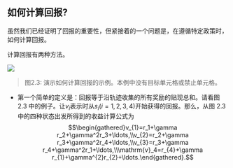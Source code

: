 ## 如何计算回报?

虽然我们已经证明了回报的重要性，但紧接着的一个问题是，在遵循特定政策时，如何计算回报。

计算回报有两种方法。

 ![](../img/02/2.png)
 > 图2.3: 演示如何计算回报的示例。本例中没有目标单元格或禁止单元格。

- 第一个简单的定义是：回报等于沿轨迹收集的所有奖励的贴现总和。请看图 2.3 中的例子。让$v_i$表示时从$s_i$($i = 1, 2, 3, 4$)开始获得的回报。那么，从图 2.3 中的四种状态出发所得到的收益计算公式为
$$\begin{gathered}v_{1}=r_1+\gamma r_2+\gamma^2r_3+\ldots,\\v_{2}=r_2+\gamma r_3+\gamma^2r_4+\ldots,\\v_{3}=r_3+\gamma r_4+\gamma^2r_1+\ldots,\\\mathrm{v}_4=r_{4}+\gamma r_{1}+\gamma^{2}r_{2}+\ldots.\end{gathered}.$$

